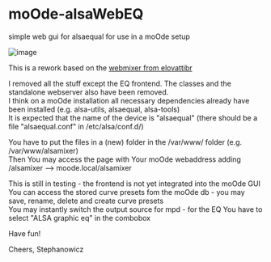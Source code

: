 # moOde-alsaWebEQ
simple web gui for alsaequal for use in a moOde setup

![image](https://user-images.githubusercontent.com/12005507/130596179-46a1365a-0a7a-4a8f-920d-149073aab0e5.png)


This is a rework based on the <a href="https://github.com/elovattibr/webmixer" target="_blank">webmixer from elovattibr</a>

I removed all the stuff except the EQ frontend. The classes and the standalone webserver also have been removed.  
I think on a moOde installation all necessary dependencies already have been installed (e.g. alsa-utils, alsaequal, alsa-tools)  
It is expected that the name of the device is "alsaequal" (there should be a file "alsaequal.conf" in /etc/alsa/conf.d/)  

You have to put the files in a (new) folder in the /var/www/ folder (e.g. /var/www/alsamixer)  
Then You may access the page with Your moOde webaddress adding /alsamixer --> moode.local/alsamixer  

This is still in testing - the frontend is not yet integrated into the moOde GUI  
You can access the stored curve presets fom the moOde db - you may save, rename, delete and create curve presets  
You may instantly switch the output source for mpd - for the EQ You have to select "ALSA graphic eq" in the combobox  


Have fun!

Cheers, Stephanowicz
